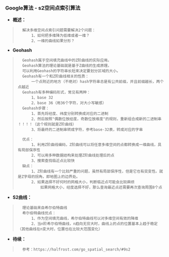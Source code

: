 ### Google算法 - s2空间点索引算法
- **概述：**
>       解决多维空间点索引问题需要解决2个问题：
>           1、如何把多维降为低维或者一维？
>           2、一维的曲线如果分形？
>
>
>

- **Geohash**
>       Geohash属于空间填充曲线中的Z阶曲线的实际应用。
>       Geohash算法的理论基础就是基于Z曲线的生成原理。
>       可以利用Geohash的字符串长短来决定要划分区域的大小。
>       Geohash有一个和Z阶曲线相关的性质：
>           一个点附近的地方（不绝对）hash字符串总是有公共前缀，并且前缀越长，两个点越近
>       Geohash有多种编码形式，常见有两种：
>           1、base 32
>           2、base 36（用36个字符，对大小写敏感）
>       Geohash步骤：
>           1、首先将经度、纬度分别转换成对应的二进制
>           2、然后按照"偶数位放经度，奇数位放维度"的规则，重新组合成新的二进制串 ！！！！（这个规则就是Z阶曲线）
>           3、将最终的二进制串转成字符，参考base-32表，转成对应的字串
>
>       优点：
>           1、利用Z阶曲线编码，Z阶曲线可以将任意多维空间的点都转换成一维曲线，具有局部保序性
>           2、可以用多种数据结构来处理Z阶曲线处理后的点
>           3、搜索查找临近点比较快
>       缺点：
>           1、Z阶曲线有一个比较严重的问题，虽然有局部保序性，但是它也有突变性。就是Z字母的拐角，即地图上的边界处。
>           2、如果选择不好何时的网格大小，判断临近点可能会比较麻烦
>               如果网格大小，经度选择不好，那么查询最近点还需要再次查询周围8个点
>
>

- **S2曲线：**
>       理论基础来自希尔伯特曲线
>       希尔伯特曲线优点：
>           1、作为空间填充曲线，希尔伯特曲线可以对多维空间有效的降维
>           2、当n阶希尔伯特曲线，n趋向无穷大时，曲线上的点的位置基本上趋于稳定（其他曲线在n变大时，位置也在比较大范围变化）
>
>
>
>
>
>
>
>
>
>
>
>
>
>
>

- **待续：**
>       参考：https://halfrost.com/go_spatial_search/#9s2
>
>
>
>
>
>
>
>
>
>
>
>
>
>
>
>
>
